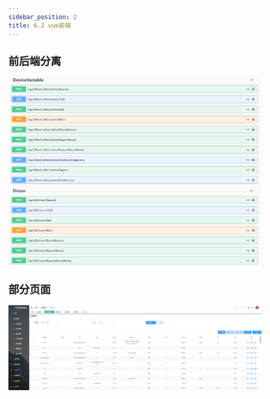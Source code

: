```yaml
---
sidebar_position: 2
title: 6.2 vue前端
---
```



## 前后端分离
![api](./images/api.png)

## 部分页面


![vue](./images/vue.png)